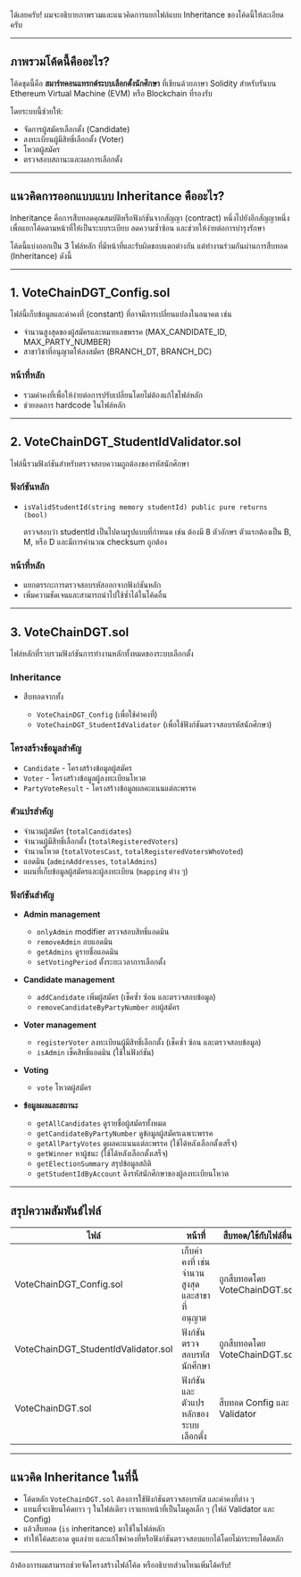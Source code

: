 ได้เลยครับ! ผมจะอธิบายภาพรวมและแนวคิดการแยกไฟล์แบบ Inheritance ของโค้ดนี้ให้ละเอียดครับ

---

## ภาพรวมโค้ดนี้คืออะไร?

โค้ดชุดนี้คือ **สมาร์ทคอนแทรกต์ระบบเลือกตั้งนักศึกษา** ที่เขียนด้วยภาษา Solidity สำหรับรันบน Ethereum Virtual Machine (EVM) หรือ Blockchain ที่รองรับ

โดยระบบนี้ช่วยให้:

* จัดการผู้สมัครเลือกตั้ง (Candidate)
* ลงทะเบียนผู้มีสิทธิ์เลือกตั้ง (Voter)
* โหวตผู้สมัคร
* ตรวจสอบสถานะและผลการเลือกตั้ง

---

## แนวคิดการออกแบบแบบ **Inheritance** คืออะไร?

Inheritance คือการสืบทอดคุณสมบัติหรือฟังก์ชันจากสัญญา (contract) หนึ่งไปยังอีกสัญญาหนึ่ง เพื่อแยกโค้ดตามหน้าที่ให้เป็นระบบระเบียบ ลดความซ้ำซ้อน และช่วยให้ง่ายต่อการบำรุงรักษา

โค้ดนี้แบ่งออกเป็น 3 ไฟล์หลัก ที่มีหน้าที่และรับผิดชอบแตกต่างกัน แต่ทำงานร่วมกันผ่านการสืบทอด (Inheritance) ดังนี้

---

## 1. **VoteChainDGT\_Config.sol**

ไฟล์นี้เก็บข้อมูลและค่าคงที่ (constant) ที่อาจมีการเปลี่ยนแปลงในอนาคต เช่น

* จำนวนสูงสุดของผู้สมัครและหมายเลขพรรค (MAX\_CANDIDATE\_ID, MAX\_PARTY\_NUMBER)
* สาขาวิชาที่อนุญาตให้ลงสมัคร (BRANCH\_DT, BRANCH\_DC)

### หน้าที่หลัก

* รวมค่าคงที่เพื่อให้ง่ายต่อการปรับเปลี่ยนโดยไม่ต้องแก้ไขไฟล์หลัก
* ช่วยลดการ hardcode ในไฟล์หลัก

---

## 2. **VoteChainDGT\_StudentIdValidator.sol**

ไฟล์นี้รวมฟังก์ชันสำหรับตรวจสอบความถูกต้องของรหัสนักศึกษา

### ฟังก์ชันหลัก

* `isValidStudentId(string memory studentId) public pure returns (bool)`

  ตรวจสอบว่า studentId เป็นไปตามรูปแบบที่กำหนด เช่น ต้องมี 8 ตัวอักษร ตัวแรกต้องเป็น B, M, หรือ D และมีการคำนวณ checksum ถูกต้อง

### หน้าที่หลัก

* แยกตรรกะการตรวจสอบรหัสออกจากฟังก์ชันหลัก
* เพิ่มความชัดเจนและสามารถนำไปใช้ซ้ำได้ในโค้ดอื่น

---

## 3. **VoteChainDGT.sol**

ไฟล์หลักที่รวบรวมฟังก์ชันการทำงานหลักทั้งหมดของระบบเลือกตั้ง

### Inheritance

* สืบทอดจากทั้ง

  * `VoteChainDGT_Config` (เพื่อใช้ค่าคงที่)
  * `VoteChainDGT_StudentIdValidator` (เพื่อใช้ฟังก์ชันตรวจสอบรหัสนักศึกษา)

### โครงสร้างข้อมูลสำคัญ

* `Candidate` - โครงสร้างข้อมูลผู้สมัคร
* `Voter` - โครงสร้างข้อมูลผู้ลงทะเบียนโหวต
* `PartyVoteResult` - โครงสร้างข้อมูลผลคะแนนแต่ละพรรค

### ตัวแปรสำคัญ

* จำนวนผู้สมัคร (`totalCandidates`)
* จำนวนผู้มีสิทธิ์เลือกตั้ง (`totalRegisteredVoters`)
* จำนวนโหวต (`totalVotesCast`, `totalRegisteredVotersWhoVoted`)
* แอดมิน (`adminAddresses`, `totalAdmins`)
* แผนที่เก็บข้อมูลผู้สมัครและผู้ลงทะเบียน (`mapping` ต่าง ๆ)

### ฟังก์ชันสำคัญ

* **Admin management**

  * `onlyAdmin` modifier ตรวจสอบสิทธิ์แอดมิน
  * `removeAdmin` ลบแอดมิน
  * `getAdmins` ดูรายชื่อแอดมิน
  * `setVotingPeriod` ตั้งระยะเวลาการเลือกตั้ง

* **Candidate management**

  * `addCandidate` เพิ่มผู้สมัคร (เช็คซ้ำ ซ้อน และตรวจสอบข้อมูล)
  * `removeCandidateByPartyNumber` ลบผู้สมัคร

* **Voter management**

  * `registerVoter` ลงทะเบียนผู้มีสิทธิ์เลือกตั้ง (เช็คซ้ำ ซ้อน และตรวจสอบข้อมูล)
  * `isAdmin` เช็คสิทธิ์แอดมิน (ใช้ในฟังก์ชัน)

* **Voting**

  * `vote` โหวตผู้สมัคร

* **ข้อมูลผลและสถานะ**

  * `getAllCandidates` ดูรายชื่อผู้สมัครทั้งหมด
  * `getCandidateByPartyNumber` ดูข้อมูลผู้สมัครเฉพาะพรรค
  * `getAllPartyVotes` ดูผลคะแนนแต่ละพรรค (ใช้ได้หลังเลือกตั้งเสร็จ)
  * `getWinner` หาผู้ชนะ (ใช้ได้หลังเลือกตั้งเสร็จ)
  * `getElectionSummary` สรุปข้อมูลสถิติ
  * `getStudentIdByAccount` ดึงรหัสนักศึกษาของผู้ลงทะเบียนโหวต

---

## สรุปความสัมพันธ์ไฟล์

| ไฟล์                                 | หน้าที่                                        | สืบทอด/ใช้กับไฟล์อื่น         |
| ------------------------------------ | ---------------------------------------------- | ----------------------------- |
| VoteChainDGT\_Config.sol             | เก็บค่าคงที่ เช่น จำนวนสูงสุด และสาขาที่อนุญาต | ถูกสืบทอดโดย VoteChainDGT.sol |
| VoteChainDGT\_StudentIdValidator.sol | ฟังก์ชันตรวจสอบรหัสนักศึกษา                    | ถูกสืบทอดโดย VoteChainDGT.sol |
| VoteChainDGT.sol                     | ฟังก์ชันและตัวแปรหลักของระบบเลือกตั้ง          | สืบทอด Config และ Validator   |

---

## แนวคิด Inheritance ในที่นี้

* โค้ดหลัก `VoteChainDGT.sol` ต้องการใช้ฟังก์ชันตรวจสอบรหัส และค่าคงที่ต่าง ๆ
* แทนที่จะเขียนโค้ดยาว ๆ ในไฟล์เดียว เราแยกหน้าที่เป็นโมดูลเล็ก ๆ (ไฟล์ Validator และ Config)
* แล้วสืบทอด (`is` inheritance) มาใช้ในไฟล์หลัก
* ทำให้โค้ดสะอาด ดูแลง่าย และแก้ไขค่าคงที่หรือฟังก์ชันตรวจสอบแยกได้โดยไม่กระทบโค้ดหลัก

---

ถ้าต้องการผมสามารถช่วยจัดโครงสร้างไฟล์โค้ด หรืออธิบายส่วนไหนเพิ่มได้ครับ!
